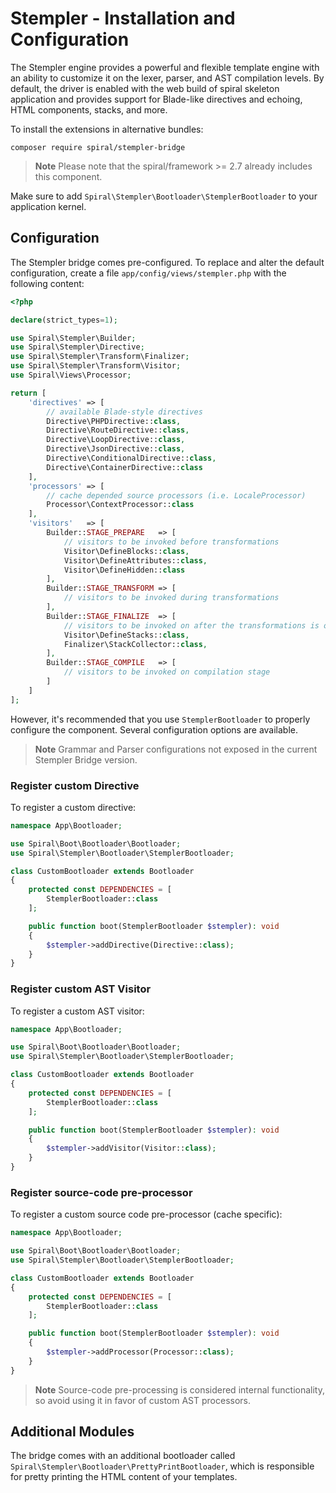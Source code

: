 # Stempler - Installation and Configuration

The Stempler engine provides a powerful and flexible template engine with an ability to customize it on the lexer, parser,
and AST compilation levels. By default, the driver is enabled with the web build of spiral skeleton application and provides 
support for Blade-like directives and echoing, HTML components, stacks, and more.

To install the extensions in alternative bundles:

```terminal
composer require spiral/stempler-bridge
```

> **Note**
> Please note that the spiral/framework >= 2.7 already includes this component.

Make sure to add `Spiral\Stempler\Bootloader\StemplerBootloader` to your application kernel.

## Configuration

The Stempler bridge comes pre-configured. To replace and alter the default configuration, create a
file `app/config/views/stempler.php` with the following content:

```php
<?php

declare(strict_types=1);

use Spiral\Stempler\Builder;
use Spiral\Stempler\Directive;
use Spiral\Stempler\Transform\Finalizer;
use Spiral\Stempler\Transform\Visitor;
use Spiral\Views\Processor;

return [
    'directives' => [
        // available Blade-style directives
        Directive\PHPDirective::class,
        Directive\RouteDirective::class,
        Directive\LoopDirective::class,
        Directive\JsonDirective::class,
        Directive\ConditionalDirective::class,
        Directive\ContainerDirective::class
    ],
    'processors' => [
        // cache depended source processors (i.e. LocaleProcessor)
        Processor\ContextProcessor::class
    ],
    'visitors'   => [
        Builder::STAGE_PREPARE   => [
            // visitors to be invoked before transformations
            Visitor\DefineBlocks::class,
            Visitor\DefineAttributes::class,
            Visitor\DefineHidden::class
        ],
        Builder::STAGE_TRANSFORM => [
            // visitors to be invoked during transformations
        ],
        Builder::STAGE_FINALIZE  => [
            // visitors to be invoked on after the transformations is over
            Visitor\DefineStacks::class,
            Finalizer\StackCollector::class,
        ],
        Builder::STAGE_COMPILE   => [
            // visitors to be invoked on compilation stage
        ]
    ]
];
``` 

However, it's recommended that you use `StemplerBootloader` to properly configure the component. Several configuration options are available.

> **Note**
> Grammar and Parser configurations not exposed in the current Stempler Bridge version.

### Register custom Directive

To register a custom directive:

```php
namespace App\Bootloader;

use Spiral\Boot\Bootloader\Bootloader;
use Spiral\Stempler\Bootloader\StemplerBootloader;

class CustomBootloader extends Bootloader
{
    protected const DEPENDENCIES = [
        StemplerBootloader::class
    ];

    public function boot(StemplerBootloader $stempler): void
    {
        $stempler->addDirective(Directive::class);
    }
}
```

### Register custom AST Visitor

To register a custom AST visitor:

```php
namespace App\Bootloader;

use Spiral\Boot\Bootloader\Bootloader;
use Spiral\Stempler\Bootloader\StemplerBootloader;

class CustomBootloader extends Bootloader
{
    protected const DEPENDENCIES = [
        StemplerBootloader::class
    ];

    public function boot(StemplerBootloader $stempler): void
    {
        $stempler->addVisitor(Visitor::class);
    }
}
```

### Register source-code pre-processor

To register a custom source code pre-processor (cache specific):

```php
namespace App\Bootloader;

use Spiral\Boot\Bootloader\Bootloader;
use Spiral\Stempler\Bootloader\StemplerBootloader;

class CustomBootloader extends Bootloader
{
    protected const DEPENDENCIES = [
        StemplerBootloader::class
    ];

    public function boot(StemplerBootloader $stempler): void
    {
        $stempler->addProcessor(Processor::class);
    }
}
```

> **Note**
> Source-code pre-processing is considered internal functionality, so avoid using it in favor of custom AST processors.

## Additional Modules

The bridge comes with an additional bootloader called `Spiral\Stempler\Bootloader\PrettyPrintBootloader`, which is responsible for pretty printing the HTML content of your templates.
